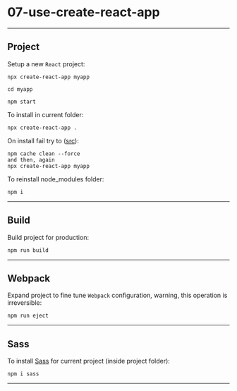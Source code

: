 # 07-use-create-react-app

---

## Project

Setup a new `React` project:

```console
npx create-react-app myapp

cd myapp

npm start
```

To install in current folder:

```console
npx create-react-app .
```

On install fail try to ([src](https://stackoverflow.com/questions/71733043/npm-install-no-audit-save-save-exact-loglevel-error-react-react-dom-reac)):

```console
npm cache clean --force
and then, again
npx create-react-app myapp
```

To reinstall node_modules folder:

```console
npm i
```

---

## Build

Build project for production:

```console
npm run build
```

---

## Webpack

Expand project to fine tune `Webpack` configuration, warning, this operation is irreversible:

```console
npm run eject
```

---

## Sass

To install [Sass](https://sass-lang.com/) for current project (inside project folder):

```console
npm i sass
```

---
